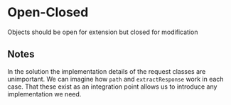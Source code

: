 # Open-Closed

Objects should be open for extension but closed for modification

## Notes

In the solution the implementation details of the request classes are
unimportant. We can imagine how `path` and `extractResponse` work in each case.
That these exist as an integration point allows us to introduce any
implementation we need.
